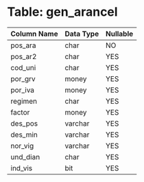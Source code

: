 # Table: gen_arancel

| Column Name | Data Type | Nullable |
|-------------|-----------|----------|
| pos_ara | char | NO |
| pos_ar2 | char | YES |
| cod_uni | char | YES |
| por_grv | money | YES |
| por_iva | money | YES |
| regimen | char | YES |
| factor | money | YES |
| des_pos | varchar | YES |
| des_min | varchar | YES |
| nor_vig | varchar | YES |
| und_dian | char | YES |
| ind_vis | bit | YES |
